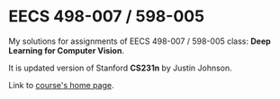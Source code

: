 # EECS 498-007 / 598-005
My solutions for assignments of EECS 498-007 / 598-005 class: **Deep Learning for Computer Vision**.

It is updated version of Stanford **CS231n** by Justin Johnson. 

Link to [course's home page](https://web.eecs.umich.edu/~justincj/teaching/eecs498/). 
